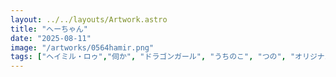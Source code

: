 ```yaml
---
layout: ../../layouts/Artwork.astro
title: "へーちゃん"
date: "2025-08-11"
image: "/artworks/0564hamir.png"
tags: ["ヘイミル・ロゥ","伺か", "ドラゴンガール", "うちのこ", "つの", "オリジナル","お気に入り"]
---
```


